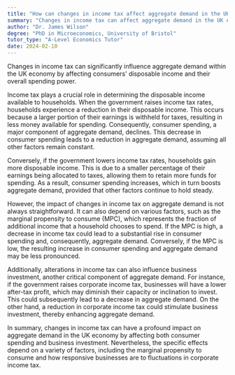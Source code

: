 ```yaml
---
title: "How can changes in income tax affect aggregate demand in the UK economy?"
summary: "Changes in income tax can affect aggregate demand in the UK economy by influencing consumers' disposable income and spending power."
author: "Dr. James Wilson"
degree: "PhD in Microeconomics, University of Bristol"
tutor_type: "A-Level Economics Tutor"
date: 2024-02-10
---
```


Changes in income tax can significantly influence aggregate demand within the UK economy by affecting consumers' disposable income and their overall spending power.

Income tax plays a crucial role in determining the disposable income available to households. When the government raises income tax rates, households experience a reduction in their disposable income. This occurs because a larger portion of their earnings is withheld for taxes, resulting in less money available for spending. Consequently, consumer spending, a major component of aggregate demand, declines. This decrease in consumer spending leads to a reduction in aggregate demand, assuming all other factors remain constant.

Conversely, if the government lowers income tax rates, households gain more disposable income. This is due to a smaller percentage of their earnings being allocated to taxes, allowing them to retain more funds for spending. As a result, consumer spending increases, which in turn boosts aggregate demand, provided that other factors continue to hold steady.

However, the impact of changes in income tax on aggregate demand is not always straightforward. It can also depend on various factors, such as the marginal propensity to consume (MPC), which represents the fraction of additional income that a household chooses to spend. If the MPC is high, a decrease in income tax could lead to a substantial rise in consumer spending and, consequently, aggregate demand. Conversely, if the MPC is low, the resulting increase in consumer spending and aggregate demand may be less pronounced.

Additionally, alterations in income tax can also influence business investment, another critical component of aggregate demand. For instance, if the government raises corporate income tax, businesses will have a lower after-tax profit, which may diminish their capacity or inclination to invest. This could subsequently lead to a decrease in aggregate demand. On the other hand, a reduction in corporate income tax could stimulate business investment, thereby enhancing aggregate demand.

In summary, changes in income tax can have a profound impact on aggregate demand in the UK economy by affecting both consumer spending and business investment. Nevertheless, the specific effects depend on a variety of factors, including the marginal propensity to consume and how responsive businesses are to fluctuations in corporate income tax.
    